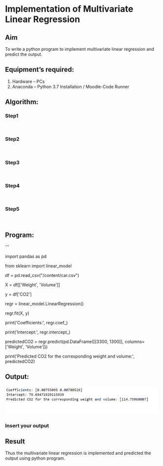 # Implementation of Multivariate Linear Regression
## Aim
To write a python program to implement multivariate linear regression and predict the output.
## Equipment’s required:
1.	Hardware – PCs
2.	Anaconda – Python 3.7 Installation / Moodle-Code Runner
## Algorithm:
### Step1
<br>

### Step2
<br>

### Step3
<br>

### Step4
<br>

### Step5
<br>

## Program:
'''

  import pandas as pd
  
  from sklearn import linear_model
  
  df = pd.read_csv("/content/car.csv")
  
  X = df[['Weight', 'Volume']]

  y = df['CO2']
  
  regr = linear_model.LinearRegression()
  
  regr.fit(X, y)
  
  print('Coefficients:', regr.coef_)
  
  print('Intercept:', regr.intercept_)
  
  predictedCO2 = regr.predict(pd.DataFrame([[3300, 1300]], columns=['Weight', 'Volume']))
  
  print('Predicted CO2 for the corresponding weight and volume:', predictedCO2)
  











## Output:
![alt text](image-1.png)



### Insert your output




## Result

Thus the multivariate linear regression is implemented and predicted the output using python program.
